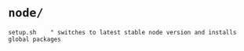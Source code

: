 # `node/`

```
setup.sh    " switches to latest stable node version and installs global packages
```
